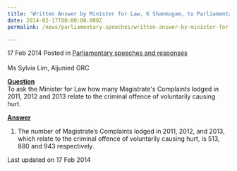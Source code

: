 ```yaml
---
title: 'Written Answer by Minister for Law, K Shanmugam, to Parliamentary Question on Magistrate’s Complaints'
date: 2014-02-17T00:00:00.000Z
permalink: /news/parliamentary-speeches/written-answer-by-minister-for-law--k-shanmugam--to-parliamentar1

---
```




17 Feb 2014 Posted in [Parliamentary speeches and responses](/news/parliamentary-speeches)
<br>  
Ms Sylvia Lim, Aljunied GRC
<br>  

**<u>Question</u>**  
To ask the Minister for Law how many Magistrate's Complaints lodged in 2011, 2012 and 2013 relate to the criminal offence of voluntarily causing hurt.

**<u>Answer</u>**  
1. The number of Magistrate’s Complaints lodged in 2011, 2012, and 2013, which relate to the criminal offence of voluntarily causing hurt, is 513, 880 and 943 respectively.  



<p class="right-side-updated">Last updated on 17 Feb 2014</p> 
